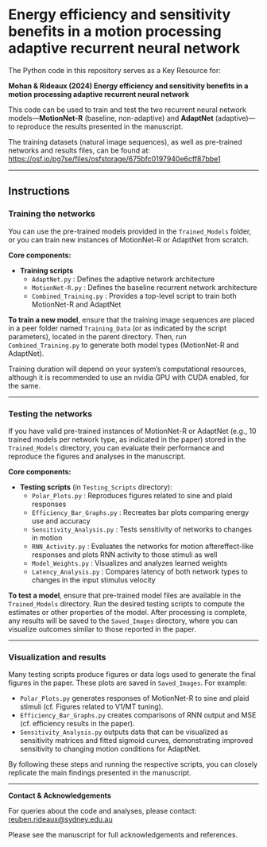 # Energy efficiency and sensitivity benefits in a motion processing adaptive recurrent neural network

The Python code in this repository serves as a Key Resource for:

**Mohan & Rideaux (2024) Energy efficiency and sensitivity benefits in a motion processing adaptive recurrent neural network**

This code can be used to train and test the two recurrent neural network models—**MotionNet-R** (baseline, non-adaptive) and **AdaptNet** (adaptive)—to reproduce the results presented in the manuscript.

The training datasets (natural image sequences), as well as pre-trained networks and results files, can be found at: https://osf.io/pg7se/files/osfstorage/675bfc0197940e6cff87bbe1

---

## Instructions

### Training the networks

You can use the pre-trained models provided in the `Trained_Models` folder, or you can train new instances of MotionNet-R or AdaptNet from scratch.

**Core components:**

- **Training scripts**
  - `AdaptNet.py` : Defines the adaptive network architecture
  - `MotionNet-R.py` : Defines the baseline recurrent network architecture
  - `Combined_Training.py` : Provides a top-level script to train both MotionNet-R and AdaptNet

**To train a new model**, ensure that the training image sequences are placed in a peer folder named `Training_Data` (or as indicated by the script parameters), located in the parent directory. Then, run `Combined_Training.py` to generate both model types (MotionNet-R and AdaptNet).

Training duration will depend on your system’s computational resources, although it is recommended to use an nvidia GPU with CUDA enabled, for the same.

---

### Testing the networks

If you have valid pre-trained instances of MotionNet-R or AdaptNet (e.g., 10 trained models per network type, as indicated in the paper) stored in the `Trained_Models` directory, you can evaluate their performance and reproduce the figures and analyses in the manuscript.

**Core components:**

- **Testing scripts** (in `Testing_Scripts` directory):
  - `Polar_Plots.py` : Reproduces figures related to sine and plaid responses
  - `Efficiency_Bar_Graphs.py` : Recreates bar plots comparing energy use and accuracy
  - `Sensitivity_Analysis.py` : Tests sensitivity of networks to changes in motion
  - `RNN_Activity.py` : Evaluates the networks for motion aftereffect-like responses and plots RNN activity to those stimuli as well
  - `Model_Weights.py` : Visualizes and analyzes learned weights
  - `Latency_Analysis.py` : Compares latency of both network types to changes in the input stimulus velocity

**To test a model**, ensure that pre-trained model files are available in the `Trained_Models` directory. Run the desired testing scripts to compute the estimates or other properties of the model. After processing is complete, any results will be saved to the `Saved_Images` directory, where you can visualize outcomes similar to those reported in the paper.

---

### Visualization and results

Many testing scripts produce figures or data logs used to generate the final figures in the paper. These plots are saved in `Saved_Images`. For example:

- `Polar_Plots.py` generates responses of MotionNet-R to sine and plaid stimuli (cf. Figures related to V1/MT tuning).
- `Efficiency_Bar_Graphs.py` creates comparisons of RNN output and MSE (cf. efficiency results in the paper).
- `Sensitivity_Analysis.py` outputs data that can be visualized as sensitivity matrices and fitted sigmoid curves, demonstrating improved sensitivity to changing motion conditions for AdaptNet.

By following these steps and running the respective scripts, you can closely replicate the main findings presented in the manuscript.

---

**Contact & Acknowledgements**

For queries about the code and analyses, please contact: reuben.rideaux@sydney.edu.au

Please see the manuscript for full acknowledgements and references.
